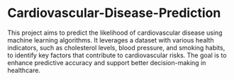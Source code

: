 # Cardiovascular-Disease-Prediction
This project aims to predict the likelihood of cardiovascular disease using machine learning algorithms. It leverages a dataset with various health indicators, such as cholesterol levels, blood pressure, and smoking habits, to identify key factors that contribute to cardiovascular risks. The goal is to enhance predictive accuracy and support better decision-making in healthcare.
